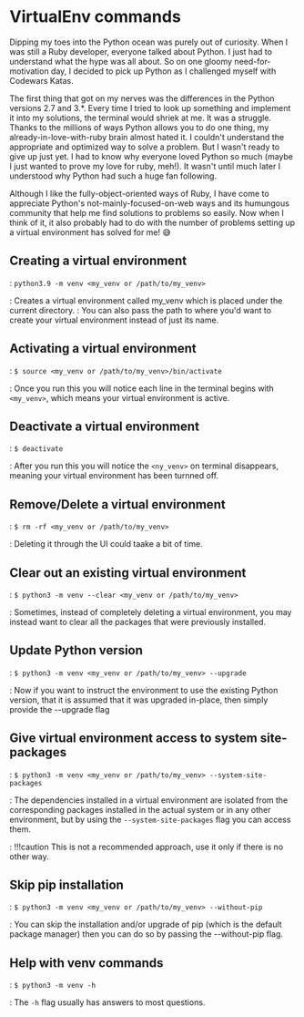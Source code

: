 # VirtualEnv commands

Dipping my toes into the Python ocean was purely out of curiosity. When I was still a Ruby developer, everyone talked about Python. I just had to understand what the hype was all about. So on one gloomy need-for-motivation day, I decided to pick up Python as I challenged myself with Codewars Katas.

The first thing that got on my nerves was the differences in the Python versions 2.7 and 3.*. Every time I tried to look up something and implement it into my solutions, the terminal would shriek at me. It was a struggle. Thanks to the millions of ways Python allows you to do one thing, my already-in-love-with-ruby brain almost hated it. I couldn't understand the appropriate and optimized way to solve a problem. But I wasn't ready to give up just yet. I had to know why everyone loved Python so much (maybe I just wanted to prove my love for ruby, meh!). It wasn't until much later I understood why Python had such a huge fan following.

Although I like the fully-object-oriented ways of Ruby, I have come to appreciate Python's not-mainly-focused-on-web ways and its humungous community that help me find solutions to problems so easily. Now when I think of it, it also probably had to do with the number of problems setting up a virtual environment has solved for me! 😅

## Creating a virtual environment
  
: `python3.9 -m venv <my_venv or /path/to/my_venv>`

: Creates a virtual environment called my_venv which is placed under the current directory.
: You can also pass the path to where you'd want to create your virtual environment instead of just its name.

## Activating a virtual environment 

: `$ source <my_venv or /path/to/my_venv>/bin/activate`

: Once you run this you will notice each line in the terminal  begins with `<my_venv>`, which means your virtual environment is active.

## Deactivate a virtual environment

: `$ deactivate`

: After you run this you will notice the `<ny_venv>` on terminal disappears, meaning your virtual environment has been turnned off.

## Remove/Delete a virtual environment

: `$ rm -rf <my_venv or /path/to/my_venv>`

: Deleting it through the UI could taake a bit of time.

## Clear out an existing virtual environment

: `$ python3 -m venv --clear <my_venv or /path/to/my_venv>`

: Sometimes, instead of completely deleting a virtual environment, you may instead want to clear all the packages that were previously installed.

## Update Python version

: `$ python3 -m venv <my_venv or /path/to/my_venv> --upgrade`

: Now if you want to instruct the environment to use the existing Python version, that it is assumed that it was upgraded in-place, then simply provide the --upgrade flag

## Give virtual environment access to system site-packages

: `$ python3 -m venv <my_venv or /path/to/my_venv> --system-site-packages`

: The dependencies installed in a virtual environment are isolated from the corresponding packages installed in the actual system or in any other environment, but by using the `--system-site-packages` flag you can access them.

: !!!caution
  This is not a recommended approach, use it only if there is no other way.

## Skip pip installation

: `$ python3 -m venv <my_venv or /path/to/my_venv> --without-pip`

:  You can skip the installation and/or upgrade of pip (which is the default package manager) then you can do so by passing the --without-pip flag.

## Help with venv commands

: `$ python3 -m venv -h`

: The `-h` flag usually has answers to most questions.
